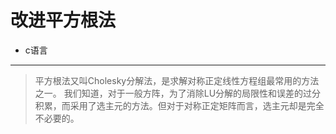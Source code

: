 # 改进平方根法
* c语言

***
> 平方根法又叫Cholesky分解法，是求解对称正定线性方程组最常用的方法之一。
我们知道，对于一般方阵，为了消除LU分解的局限性和误差的过分积累，而采用了选主元的方法。但对于对称正定矩阵而言，选主元却是完全不必要的。

